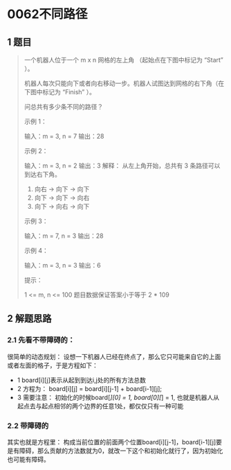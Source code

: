 # 0062不同路径

## 1 题目
> 一个机器人位于一个 m x n 网格的左上角 （起始点在下图中标记为 “Start” ）。 
> 
>  机器人每次只能向下或者向右移动一步。机器人试图达到网格的右下角（在下图中标记为 “Finish” ）。 
> 
>  问总共有多少条不同的路径？ 
> 
>  
> 
>  示例 1： 
> 
>  
> 输入：m = 3, n = 7
> 输出：28 
> 
>  示例 2： 
> 
>  
> 输入：m = 3, n = 2
> 输出：3
> 解释：
> 从左上角开始，总共有 3 条路径可以到达右下角。
> 1. 向右 -> 向下 -> 向下
> 2. 向下 -> 向下 -> 向右
> 3. 向下 -> 向右 -> 向下
>  
> 
>  示例 3： 
> 
>  
> 输入：m = 7, n = 3
> 输出：28
>  
> 
>  示例 4： 
> 
>  
> 输入：m = 3, n = 3
> 输出：6 
> 
>  
> 
>  提示： 
> 
>  
>  1 <= m, n <= 100 
>  题目数据保证答案小于等于 2 * 109 

## 2 解题思路
### 2.1 先看不带障碍的：
很简单的动态规划： 
  设想一下机器人已经在终点了，那么它只可能来自它的上面或者左面的格子，于是方程如下：
  
  - 1 board[i][j]表示从起到到达i,j处的所有方法总数
  - 2 方程为： board[i][j] = board[i][j-1] + board[i-1][j];
  - 3 需要注意： 初始化的时候board[*][0] = 1, board[0][*] = 1, 也就是机器人从起点去与起点相邻的两个边界的任意1处，都仅仅只有一种可能

### 2.2 带障碍的
其实也就是方程里： 构成当前位置的前面两个位置board[i][j-1]，board[i-1][j]要是有障碍，那么贡献的方法数就为0，就改一下这个和初始化就行了，因为初始化也可能有障碍。

